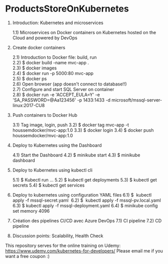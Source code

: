 # ProductsStoreOnKubernetes

1) Introduction: Kubernetes and microservices

    1.1) Microservices on Docker containers on Kubernetes hosted on the Cloud and powered by DevOps
	
2) Create docker containers  
	
    2.1) Introduction to Docker file: build, run  
	2.2) $ docker build -name mvc-app .  
	2.3) $ docker images  
	2.4) $ docker run -p 5000:80 mvc-app  
	2.5) $ docker ps  
	2.6) Open browser (app doesn't connect to database!!)  
	2.7) Configure and start SQL Server on container  
	2.8) $ docker run -e 'ACCEPT_EULA=Y' -e 'SA_PASSWORD=@Aa123456' -p 1433:1433 -d microsoft/mssql-server-linux:2017-CU8  
	
3) Push containers to Docker Hub  
	
    3.1) Tag image, login, push
	3.2) $ docker tag mvc-app -t houssemdocker/mvc-app:1.0
	3.3) $ docker login
	3.4) $ docker push houssemdocker/mvc-app:1.0
	
4) Deploy to Kubernetes using the Dashboard
	
    4.1) Start the Dashboard
	4.2) $ minikube start
	4.3) $ minikube dashboard
	
5) Deploy to Kubernetes using kubectl cli
	
    5.1) $ Kubectl run …
	5.2) $ kubectl get deployments
	5.3) $ kubectl get secrets
	5.4) $ kubectl get services
	
6) Deploy to kubernetes using configuration YAML files
	6.1) $  kubectl apply -f mssql-secret.yaml 
	6.2) $  kubectl apply -f mssql-pv.local.yaml 
	6.3) $ kubectl apply -f mssql-deployment.yaml
	6.4) $ minikube config set memory 4096
	
7) Création des pipelines CI/CD avec Azure DevOps
	7.1) CI pipeline
	7.2) CD pipeline
	
8) Discussion points: Scalability, Health Check


This repository serves for the online training on Udemy: https://www.udemy.com/kubernetes-for-developers/
Please email me if you want a free coupon :)
